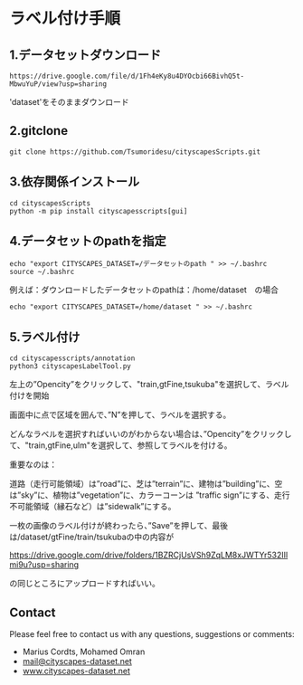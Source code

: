 # ラベル付け手順


## 1.データセットダウンロード
```
https://drive.google.com/file/d/1Fh4eKy8u4DYOcbi66BivhQ5t-MbwuYuP/view?usp=sharing
```
'dataset'をそのままダウンロード

## 2.gitclone
```
git clone https://github.com/Tsumoridesu/cityscapesScripts.git
```


## 3.依存関係インストール

```
cd cityscapesScripts
python -m pip install cityscapesscripts[gui]
```

## 4.データセットのpathを指定

```
echo "export CITYSCAPES_DATASET=/データセットのpath " >> ~/.bashrc
source ~/.bashrc
```
例えば：ダウンロードしたデータセットのpathは：/home/dataset　の場合
```
echo "export CITYSCAPES_DATASET=/home/dataset " >> ~/.bashrc
```

## 5.ラベル付け
```
cd cityscapesscripts/annotation
python3 cityscapesLabelTool.py
```
左上の”Opencity”をクリックして、"train,gtFine,tsukuba"を選択して、ラベル付けを開始


画面中に点で区域を囲んで、”N”を押して、ラベルを選択する。


どんなラベルを選択すればいいのがわからない場合は、”Opencity”をクリックして、"train,gtFine,ulm"を選択して、参照してラベルを付ける。

重要なのは：

道路（走行可能領域）は”road”に、芝は”terrain”に、建物は”building”に、空は”sky”に、植物は”vegetation”に、カラーコーンは
”traffic sign”にする、走行不可能領域（縁石など）は”sidewalk”にする。

一枚の画像のラベル付けが終わったら、”Save”を押して、最後は/dataset/gtFine/train/tsukubaの中の内容が

https://drive.google.com/drive/folders/1BZRCjUsVSh9ZqLM8xJWTYr532IIlmi9u?usp=sharing

の同じところにアップロードすればいい。


## Contact

Please feel free to contact us with any questions, suggestions or comments:

* Marius Cordts, Mohamed Omran
* mail@cityscapes-dataset.net
* www.cityscapes-dataset.net
